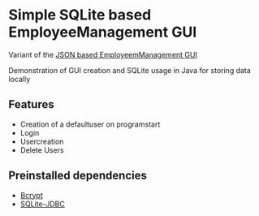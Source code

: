 # Simple SQLite based EmployeeManagement GUI

Variant of the [JSON based EmployeemManagement GUI](https://github.com/NightmareVR89/EmployeeManagement/)

Demonstration of GUI creation and SQLite usage in Java for storing data locally

## Features
- Creation of a defaultuser on programstart
- Login
- Usercreation
- Delete Users

## Preinstalled dependencies
- [Bcrypt](https://mvnrepository.com/artifact/at.favre.lib/bcrypt/0.9.0)
- [SQLite-JDBC](https://mvnrepository.com/artifact/org.xerial/sqlite-jdbc/3.36.0.3)
